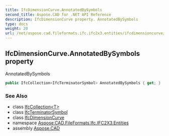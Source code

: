 ```yaml
---
title: IfcDimensionCurve.AnnotatedBySymbols
second_title: Aspose.CAD for .NET API Reference
description: IfcDimensionCurve property. AnnotatedBySymbols
type: docs
weight: 20
url: /net/aspose.cad.fileformats.ifc.ifc2x3.entities/ifcdimensioncurve/annotatedbysymbols/
---
```

## IfcDimensionCurve.AnnotatedBySymbols property

AnnotatedBySymbols

```csharp
public IfcCollection<IfcTerminatorSymbol> AnnotatedBySymbols { get; }
```

### See Also

* class [IfcCollection&lt;T&gt;](../../../aspose.cad.fileformats.ifc/ifccollection-1/)
* class [IfcTerminatorSymbol](../../ifcterminatorsymbol/)
* class [IfcDimensionCurve](../)
* namespace [Aspose.CAD.FileFormats.Ifc.IFC2X3.Entities](../../ifcdimensioncurve/)
* assembly [Aspose.CAD](../../../)


